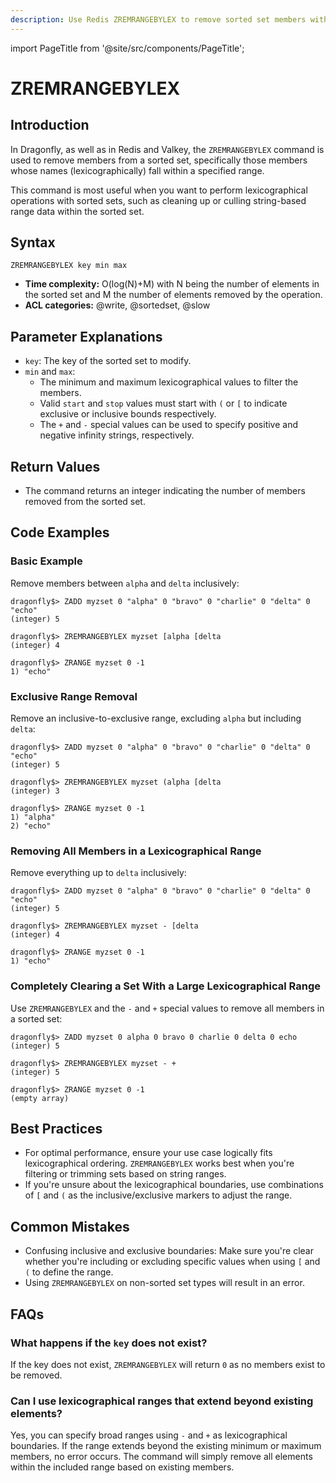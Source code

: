 ```yaml
---
description: Use Redis ZREMRANGEBYLEX to remove sorted set members within a lexicographical range, plus expert tips beyond official Redis docs.
---
```


import PageTitle from '@site/src/components/PageTitle';

# ZREMRANGEBYLEX

<PageTitle title="Redis ZREMRANGEBYLEX Explained (Better Than Official Docs)" />

## Introduction

In Dragonfly, as well as in Redis and Valkey, the `ZREMRANGEBYLEX` command is used to remove members from a sorted set, specifically those members whose names (lexicographically) fall within a specified range.

This command is most useful when you want to perform lexicographical operations with sorted sets, such as cleaning up or culling string-based range data within the sorted set.

## Syntax

```shell
ZREMRANGEBYLEX key min max
```

- **Time complexity:** O(log(N)+M) with N being the number of elements in the sorted set and M the number of elements removed by the operation.
- **ACL categories:** @write, @sortedset, @slow

## Parameter Explanations

- `key`: The key of the sorted set to modify.
- `min` and `max`:
  - The minimum and maximum lexicographical values to filter the members.
  - Valid `start` and `stop` values must start with `(` or `[` to indicate exclusive or inclusive bounds respectively.
  - The `+` and `-` special values can be used to specify positive and negative infinity strings, respectively.

## Return Values

- The command returns an integer indicating the number of members removed from the sorted set.

## Code Examples

### Basic Example

Remove members between `alpha` and `delta` inclusively:

```shell
dragonfly$> ZADD myzset 0 "alpha" 0 "bravo" 0 "charlie" 0 "delta" 0 "echo"
(integer) 5

dragonfly$> ZREMRANGEBYLEX myzset [alpha [delta
(integer) 4

dragonfly$> ZRANGE myzset 0 -1
1) "echo"
```

### Exclusive Range Removal

Remove an inclusive-to-exclusive range, excluding `alpha` but including `delta`:

```shell
dragonfly$> ZADD myzset 0 "alpha" 0 "bravo" 0 "charlie" 0 "delta" 0 "echo"
(integer) 5

dragonfly$> ZREMRANGEBYLEX myzset (alpha [delta
(integer) 3

dragonfly$> ZRANGE myzset 0 -1
1) "alpha"
2) "echo"
```

### Removing All Members in a Lexicographical Range

Remove everything up to `delta` inclusively:

```shell
dragonfly$> ZADD myzset 0 "alpha" 0 "bravo" 0 "charlie" 0 "delta" 0 "echo"
(integer) 5

dragonfly$> ZREMRANGEBYLEX myzset - [delta
(integer) 4

dragonfly$> ZRANGE myzset 0 -1
1) "echo"
```

### Completely Clearing a Set With a Large Lexicographical Range

Use `ZREMRANGEBYLEX` and the `-` and `+` special values to remove all members in a sorted set:

```shell
dragonfly$> ZADD myzset 0 alpha 0 bravo 0 charlie 0 delta 0 echo
(integer) 5

dragonfly$> ZREMRANGEBYLEX myzset - +
(integer) 5

dragonfly$> ZRANGE myzset 0 -1
(empty array)
```

## Best Practices

- For optimal performance, ensure your use case logically fits lexicographical ordering.
  `ZREMRANGEBYLEX` works best when you're filtering or trimming sets based on string ranges.
- If you're unsure about the lexicographical boundaries, use combinations of `[` and `(` as the inclusive/exclusive markers to adjust the range.

## Common Mistakes

- Confusing inclusive and exclusive boundaries: Make sure you're clear whether you're including or excluding specific values when using `[` and `(` to define the range.
- Using `ZREMRANGEBYLEX` on non-sorted set types will result in an error.

## FAQs

### What happens if the `key` does not exist?

If the key does not exist, `ZREMRANGEBYLEX` will return `0` as no members exist to be removed.

### Can I use lexicographical ranges that extend beyond existing elements?

Yes, you can specify broad ranges using `-` and `+` as lexicographical boundaries. If the range extends beyond the existing minimum or maximum members, no error occurs.
The command will simply remove all elements within the included range based on existing members.
